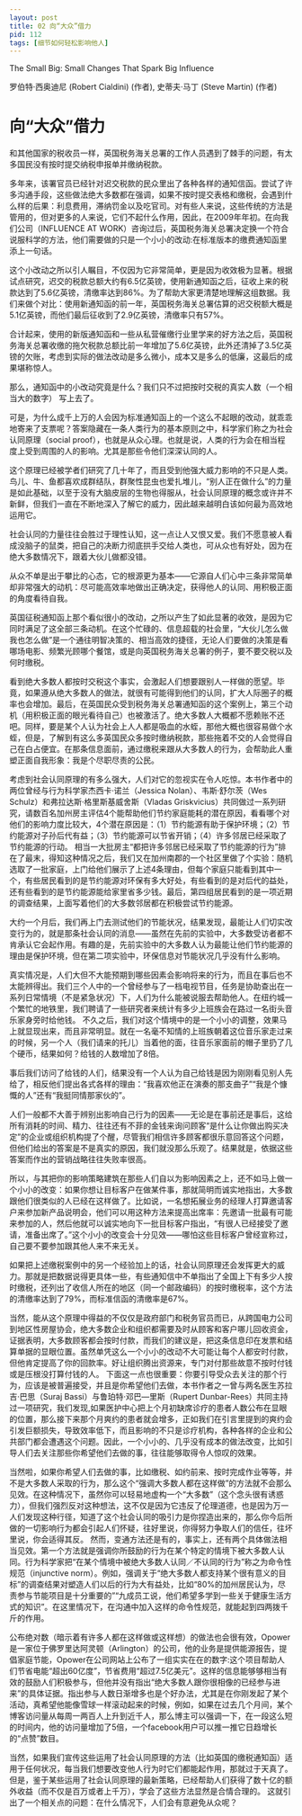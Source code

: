 ```yaml
---
layout: post
title: 02 向“大众”借力
pid: 112
tags: [细节如何轻松影响他人]
---
```


The Small Big: Small Changes That Spark Big Influence

罗伯特·西奥迪尼 (Robert Cialdini) (作者), 史蒂夫·马丁 (Steve Martin) (作者)


# 向“大众”借力

和其他国家的税收员一样，英国税务海关总署的工作人员遇到了棘手的问题，有太多国民没有按时提交纳税申报单并缴纳税款。

多年来，该署官员已经针对迟交税款的民众里出了各种各样的通知信函。尝试了许多沟通手段，这些做法绝大多数都在强调，如果不按时提交表格和缴税，会遇到什么样的后果：利息费用，滞纳罚金以及吃官司。对有些人来说，这些传统的方法是管用的，但对更多的人来说，它们不起什么作用，因此，在2009年年初。在向我们公司（INFLUENCE AT WORK）咨询过后，英国税务海关总署决定换一个符合说服科学的方法，他们需要做的只是一个小小的改动:在标准版本的缴费通知函里添上一句话。

这个小改动之所以引人瞩目，不仅因为它非常简单，更是因为收效极为显著。根据试点研究，迟交的税款总额大约有6.5亿英镑，使用新通知函之后，征收上来的税款达到了5.6亿英镑，清缴率达到86%。为了帮助大家更清楚地理解这组数据。我们来做个对比：使用新通知函的前一年，英国税务海关总署估算的迟交税额大概是5.1亿英镑，而他们最后征收到了2.9亿英镑，清缴率只有57%。

合计起来，使用的新版通知函和一些从私营催缴行业里学来的好方法之后，英国税务海关总署收缴的拖欠税款总额比前一年增加了5.6亿英镑，此外还清掉了3.5亿英镑的欠账，考虑到实际的做法改动是多么微小，成本又是多么的低廉，这最后的成果堪称惊人。

那么，通知函中的小改动究竟是什么？我们只不过把按时交税的真实人数（一个相当大的数字） 写上去了。

可是，为什么成千上万的人会因为标准通知函上的一个这么不起眼的改动，就乖乖地寄来了支票呢？答案隐藏在一条人类行为的基本原则之中，科学家们称之为社会认同原理（social proof），也就是从众心理。也就是说，人类的行为会在相当程度上受到周围的人的影响。尤其是那些令他们深深认同的人。

这个原理已经被学者们研究了几十年了，而且受到他强大威力影响的不只是人类。鸟儿、牛、鱼都喜欢成群结队，群聚性昆虫也爱扎堆儿，“别人正在做什么”的力量是如此基础，以至于没有大脑皮层的生物也得服从，社会认同原理的概念或许并不新鲜，但我们一直在不断地深入了解它的威力，因此越来越明白该如何最为高效地运用它。

社会认同的力量往往会胜过于理性认知，这一点让人又恨又爱。我们不愿意被人看成没脑子的鼠类，把自己的决断力彻底拱手交给人类也，可从众也有好处，因为在绝大多数情况下，跟着大伙儿做都没错。

从众不单是出于攀比的心态，它的根源更为基本——它源自人们心中三条非常简单却非常强大的动机：尽可能高效率地做出正确决定，获得他人的认同、用积极正面的角度看待自我。

英国征税通知函上那个看似很小的改动，之所以产生了如此显著的收效，是因为它同时满足了这全部三条动机。在这个忙碌的、信息超载的社会里，“大伙儿怎么做我也怎么做”是一个通往明智决策的、相当高效的捷径，无论人们要做的决策是看哪场电影、频繁光顾哪个餐馆，或是向英国税务海关总署的例子，要不要交税以及何时缴税。

看到绝大多数人都按时交税这个事实，会激起人们想要跟别人一样做的愿望。毕竟，如果遵从绝大多数人的做法，就很有可能得到他们的认同，扩大人际圈子的概率也会增加。最后，在英国民众受到税务海关总署通知函的这个案例上，第三个动机（用积极正面的眼光看待自己）也被激活了。绝大多数人大概都不愿赖账不还吧。同样，要是某个人认为社会上人人都是吸血的水蛭，那他大概也很容易做个水蛭，但是，了解到有这么多英国民众多按时缴纳税款，那些拖着不交的人会觉得自己在白占便宜。在那条信息面前，通过缴税来跟从大多数人的行为，会帮助此人重塑正面自我形象：我是个尽职尽责的公民。

考虑到社会认同原理的有多么强大，人们对它的忽视实在令人吃惊。本书作者中的两位曾经与行为科学家杰西卡·诺兰（Jessica Nolan）、韦斯·舒尔茨（Wes Schulz）和弗拉达斯·格里斯基威舍斯（Vladas Griskvicius）共同做过一系列研究，请数百名加州房主评估4个能帮助他们节约家庭能耗的潜在原因，看看哪个对他们的影响力度比较大，4个潜在原因是：（1）节约能源有助于保护环境；（2）节约能源对子孙后代有益；（3）节约能源可以节省开销；（4）许多邻居已经采取了节约能源的行动。
相当一大批房主“都把许多邻居已经采取了节约能源的行为”排在了最末，得知这种情况之后，我们又在加州南郡的一个社区里做了个实验：随机选取了一批家庭，上门给他们展示了上述4条理由，但每个家庭只能看到其中一个，有些居民看到的是节约能源对环保有多大好处，有些看到的是对后代的益处，还有些看到的是节约能源能给家里省多少钱。最后，第四组居民看到的是一项近期的调查结果，上面写着他们的大多数邻居都在积极尝试节约能源。

大约一个月后，我们再上门去测试他们的节能状况，结果发现，最能让人们切实改变行为的，就是那条社会认同的消息——虽然在先前的实验中，大多数受访者都不肯承认它会起作用。有趣的是，先前实验中的大多数人认为最能让他们节约能源的理由是保护环境，但在第二项实验中，环保信息对节能状况几乎没有什么影响。

真实情况是，人们大但不大能预期到哪些因素会影响将来的行为，而且在事后也不太能辨得出。我们三个人中的一个曾经参与了一档电视节目，任务是协助查出在一系列日常情境（不是紧急状况）下，人们为什么能被说服去帮助他人。在纽约城一个繁忙的地铁里，我们聘请了一些研究者来统计有多少上班族会在路过一名街头音乐家身旁时给他钱。
不久之后，我们对这个情境中的是一个小小的调整，效果马上就显现出来，而且非常明显。就在一名毫不知情的上班族朝着这位音乐家走过来的时候，另一个人（我们请来的托儿）当着他的面，往音乐家面前的帽子里扔了几个硬币，结果如何？给钱的人数增加了8倍。

事后我们访问了给钱的人们，结果没有一个人认为自己给钱是因为刚刚看见别人先给了，相反他们提出各式各样的理由：“我喜欢他正在演奏的那支曲子”“我是个慷慨的人”还有“我挺同情那家伙的”。

人们一般都不大善于辨别出影响自己行为的因素——无论是在事前还是事后，这给所有消耗的时间、精力、往往还有不菲的金钱来询问顾客“是什么让你做出购买决定”的企业或组织机构提了个醒，尽管我们相信许多顾客都很乐意回答这个问题，但他们给出的答案是不是真实的原因，我们就没那么乐观了。结果就是，依据这些答案而作出的营销战略往往失败率很高。

所以，与其把你的影响策略建筑在那些人们自以为影响因素之上，还不如马上做一个小小的改变：如果你想让目标客户在做某件事，那就简明而诚实地指出，大多数跟他们很类似的人已经在这样做了。比如说，一名想拓展业务的经理人打算邀请客户来参加新产品说明会，他们可以用这种方法来提高出席率：先邀请一批最有可能来参加的人，然后他就可以诚实地向下一批目标客户指出，“有很人已经接受了邀请，准备出席了。”这个小小的改变会十分见效——哪怕这些目标客户曾经宣称过，自己要不要参加跟其他人来不来无关。

如果把上述缴税案例中的另一个经验加上的话，社会认同原理还会发挥更大的威力。那就是把数据说得更具体一些，有些通知信中不单指出了全国上下有多少人按时缴税，还列出了收信人所在的地区（同一个邮政编码）的按时缴税率，这个方法的清缴率达到了79%，而标准信函的清缴率是67%。

当然，能从这个原理中得益的不仅仅是政府部门和税务官员而已，从跨国电力公司到地区性房屋协会，绝大多数企业和组织都需要及时从顾客和客户哪儿回收资金，证据表明，大多数顾客都会按时付款，而我们的建议是，把这条信息印在发票和结算单据的显眼位置。虽然单凭这么一个小小的改动不大可能让每个人都安时付款，但他肯定提高了你的回款率。好让组织腾出资源来，专门对付那些故意不按时付钱或是压根没打算付钱的人。
下面这一点也很重要：你要引导受众去关注的那个行为，应该是被普遍接受，并且是你希望他们去做，本书作者之一曾与两名医生苏拉吉·巴思（Suraj Bassi）与鲁珀特·邓巴—里斯（Rupert Dunbar-Rees）共同主持过一项研究，我们发现,如果医护中心把上个月初缺席诊疗的患者人数公布在显眼的位置，那么接下来那个月爽约的患者就会增多，正如我们在引言里提到的爽约会引发巨额损失，导致效率低下，而且影响的不只是诊疗机构，各种各样的企业和公共部门都会遭遇这个问题。因此，一个小小的、几乎没有成本的做法改变，比如引导人们去关注那些你希望他们去做的事，往往能够取得令人惊叹的效果。

当然啦，如果你希望人们去做的事，比如缴税、如约前来、按时完成作业等等，并不是大多数人采取的行为，那么这个“强调大多数人都在这样做”的方法就不会那么见效。在这种情况下，虽然你可以轻易地虚构一个“大多数”（这个念头很有诱惑力），但我们强烈反对这种想法，这不仅是因为它违反了伦理道德，也是因为万一人们发现这种行径，知道了这个社会认同的吸引力是你捏造出来的，那么你今后所做的一切影响行为都会引起人们怀疑，往好里说，你得努力争取人们的信任，往坏里说，你会适得其反。
然而，变通方法还是有的，事实上，还有两个具体做法相当见效。第一个方法就是强调你所鼓励的行为在某个特定的情境下被大多数人认同。行为科学家把“在某个情境中被绝大多数人认同／不认同的行为”称之为命令性规范（injunctive norm）。例如，强调关于“绝大多数人都支持某个很有意义的目标”的调查结果对塑造人们以后的行为大有益处，比如“80%的加州居民认为，尽责参与节能项目是十分重要的”“九成员工说，他们希望多学到一些关于健康生活方式的知识”。在这里情况下，在沟通中加入这样的命令性规范，就能起到四两拨千斤的作用。

公布绝对数（暗示着有许多人都在这样做或这样想）的做法也会很有效，Opower是一家位于佛罗里达阿灵顿（Arlington）的公司，他的业务是提供能源报告，提倡家庭节能，Opower在公司网站上公布了一组实实在在的数字:这个项目帮助人们节省电能“超出60亿度”，节省费用“超过7.5亿美元”。这样的信息能够够相当有效的鼓励人们积极参与，但他并没有指出“绝大多数人跟你很相像的已经参与进来”的具体证据。指出参与人数日渐增多也是个好办法，尤其是在你刚发起了某个活动，真希望他能像雪球一样滚动起来的时候，例如，如果在过去几个月间，某个博客访问量从每周一两百人上升到近千人，那么博主可以强调一下，在一段这么短的时间内，他的访问量增加了5倍，一个facebook用户可以推一推它日趋增长的“点赞”数目。

当然，如果我们宣传这些运用了社会认同原理的方法（比如英国的缴税通知函）适用于任何状况，每当我们想要改变他人行为时它们都能起作用，那就过于天真了。但是，鉴于某些运用了社会认同原理的最新策略，已经帮助人们获得了数十亿的额外收益（而不仅是百万或者上千万），学会了这些方法显然是合情合理的。
这就引出了一个相关点的问题：在什么情况下，人们会有意避免从众呢？
